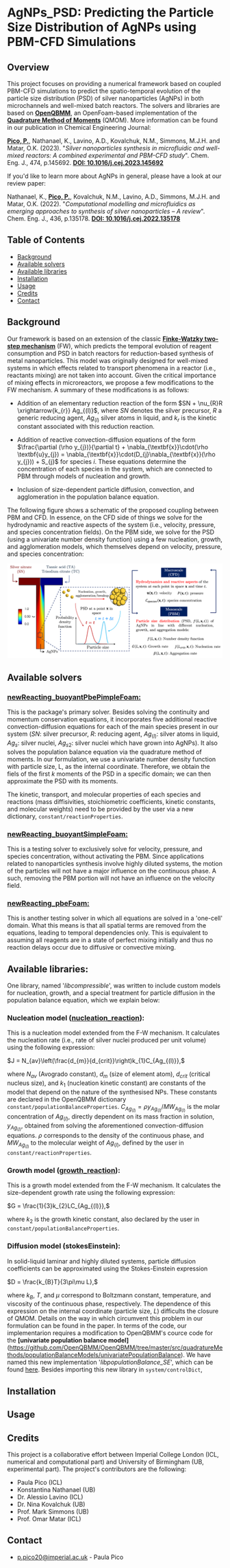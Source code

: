 # AgNPs_PSD: Predicting the Particle Size Distribution of AgNPs using PBM-CFD Simulations

## Overview
This project focuses on providing a numerical framework based on coupled PBM-CFD simulations to predict the spatio-temporal evolution of the particle size distribution (PSD) of silver nanoparticles (AgNPs) in both microchannels and well-mixed batch reactors. The solvers and libraries are based on **[OpenQBMM](https://github.com/OpenQBMM/OpenQBMM)**, an OpenFoam-based implementation of the **[Quadrature Method of Moments](https://www.sciencedirect.com/science/article/pii/S0009250917306590?via%3Dihub)** (QMOM). More information can be found in our publication in Chemical Engineering Journal:

**<ins>Pico, P.</ins>**, Nathanael, K., Lavino, A.D., Kovalchuk, N.M., Simmons, M.J.H. and Matar, O.K. (2023). "*Silver nanoparticles synthesis in microfluidic and well-mixed reactors: A combined experimental and PBM-CFD study*". Chem. Eng. J., 474, p.145692. **[DOI: 10.1016/j.cej.2023.145692](https://www.sciencedirect.com/science/article/pii/S1385894723044236)**

If you'd like to learn more about AgNPs in general, please have a look at our review paper:

Nathanael, K., **<ins>Pico, P.</ins>**, Kovalchuk, N.M., Lavino, A.D., Simmons, M.J.H. and Matar, O.K. (2022). "*Computational modelling and microfluidics as emerging approaches to synthesis of silver nanoparticles – A review*". Chem. Eng. J., 436, p.135178. **[DOI: 10.1016/j.cej.2022.135178](https://www.sciencedirect.com/science/article/pii/S1385894722006830)**

## Table of Contents
- [Background](#background)
- [Available solvers](#available-solvers)
- [Available libraries](#available-libraries)
- [Installation](#installation)
- [Usage](#usage)
- [Credits](#credits)
- [Contact](#contact)

## Background

Our framework is based on an extension of the classic **[Finke-Watzky two-step mechanism](https://pubs.acs.org/doi/10.1021/ja9705102)** (FW), which predicts the temporal evolution of reagent consumption and PSD in batch reactors for reduction-based synthesis of metal nanoparticles. This model was originally designed for well-mixed systems in which effects related to transport phenomena in a reactor (i.e., reactants mixing) are not taken into account. Given the critical importance of mixing effects in microreactors, we propose a few modifications to the FW mechanism. A summary of these modifications is as follows:

- Addition of an elementary reduction reaction of the form $SN + \nu_{R}R \xrightarrow{k_{r}} Ag_{(l)}$, where $SN$ denotes the silver precursor, $R$ a generic reducing agent, $Ag_{(l)}$ silver atoms in liquid, and $k_{r}$ is the kinetic constant associated with this reduction reaction. 

- Addition of reactive convection-diffusion equations of the form $\frac{\partial (\rho y_{j})}{\partial t} + \nabla_{\textbf{x}}\cdot(\rho \textbf{u}y_{j}) = \nabla_{\textbf{x}}\cdot(D_{j}\nabla_{\textbf{x}}(\rho y_{j})) + S_{j}$ for species $i$. These equations determine the concentration of each species in the system, which are connected to PBM through models of nucleation and growth.
  
- Inclusion of size-dependent particle diffusion, convection, and agglomeration in the population balance equation.

The following figure shows a schematic of the proposed coupling between PBM and CFD. In essence, on the CFD side of things we solve for the hydrodynamic and reactive aspects of the system (i.e., velocity, pressure, and species concentration fields). On the PBM side, we solve for the PSD (using a univariate number density function) using a few nucleation, growth, and agglomeration models, which themselves depend on velocity, pressure, and species concentration:

![coupling](https://github.com/ppico20/PREMIERE_CS4_microfluidics/blob/master/Coupling_PBM-CFD.png)

## Available solvers

### [newReacting_buoyantPbePimpleFoam:](https://github.com/ppico20/PREMIERE_CS4_microfluidics/tree/master/applications/solvers/newReacting_buoyantPbePimpleFoam)

This is the package's primary solver. Besides solving the continuity and momentum conservation equations, it incorporates five additional reactive convection-diffusion equations for each of the main species present in our system ($SN$: silver precursor, $R$: reducing agent, $Ag_{(l)}$: silver atoms in liquid, $Ag_{s}$: silver nuclei, $Ag_{s2}$: silver nuclei which have grown into AgNPs). It also solves the population balance equation via the quadrature method of moments. In our formulation, we use a univariate number density function with particle size, L, as the internal coordinate. Therefore, we obtain the fiels of the first $k$ moments of the PSD in a specific domain; we can then approximate the PSD with its moments.

The kinetic, transport, and molecular properties of each species and reactions (mass diffisivities, stoichiometric coefficients, kinetic constants, and molecular weights) need to be provided by the user via a new dictionary, ```constant/reactionProperties```.

### [newReacting_buoyantSimpleFoam:](https://github.com/ppico20/PREMIERE_CS4_microfluidics/tree/master/applications/solvers/newReacting_buoyantSimpleFoam)

This is a testing solver to exclusively solve for velocity, pressure, and species concentration, without activating the PBM. Since applications related to nanoparticles synthesis involve highly diluted systems, the motion of the particles will not have a major influence on the continuous phase. A such, removing the PBM portion will not have an influence on the velocity field.

### [newReacting_pbeFoam:](https://github.com/ppico20/PREMIERE_CS4_microfluidics/tree/master/applications/solvers/reacting_pbeFoam)

This is another testing solver in which all equations are solved in a 'one-cell' domain. What this means is that all spatial terms are removed from the equations, leading to temporal dependencies only. This is equivalent to assuming all reagents are in a state of perfect mixing initially and thus no reaction delays occur due to diffusive or convective mixing.

## Available libraries:

One library, named '*libcompressible*', was written to include custom models for nucleation, growth, and a special treatment for particle diffusion in the population balance equation, which we explain below:

### Nucleation model ([nucleation_reaction](https://github.com/ppico20/PREMIERE_CS4_microfluidics/tree/master/libcompressible/nucleationModels/nucleation_reaction)):

This is a nucleation model extended from the F-W mechanism. It calculates the nucleation rate (i.e., rate of silver nuclei produced per unit volume) using the following expression:

$J = N_{av}\left(\frac{d_{m}}{d_{crit}}\right)k_{1}C_{Ag_{(l)}},$

where $N_{av}$ (Avogrado constant), $d_{m}$ (size of element atom), $d_{crit}$ (critical nucleus size), and $k_{1}$ (nucleation kinetic constant) are constants of the model that depend on the nature of the synthesised NPs. These constants are declared in the OpenQBMM dictionary ```constant/populationBalanceProperties```. $C_{Ag_{(l)}} = \rho y_{Ag_{(l)}} / MW_{Ag_{(l)}}$ is the molar concentration of $Ag_{(l)}$, directly dependent on its mass fraction in solution, $y_{Ag_{(l)}}$, obtained from solving the aforementioned convection-diffusion equations. $\rho$ corresponds to the density of the continuous phase, and $MW_{Ag_{(l)}}$ to the molecular weight of $Ag_{(l)}$, defined by the user in ```constant/reactionProperties```.

### Growth model ([growth_reaction](https://github.com/ppico20/PREMIERE_CS4_microfluidics/tree/master/libcompressible/growthModels/growth_reaction)):

This is a growth model extended from the F-W mechanism. It calculates the size-dependent growth rate using the following expression: 

$G = \frac{1}{3}k_{2}LC_{Ag_{(l)}},$

where $k_{2}$ is the growth kinetic constant, also declared by the user in ```constant/populationBalanceProperties```.

### Diffusion model (stokesEinstein):

In solid-liquid laminar and highly diluted systems, particle diffusion coefficients can be approximated using the Stokes-Einstein expression

$D = \frac{k_{B}T}{3\pi\mu L},$

where $k_{B}$, $T$, and $\mu$ correspond to Boltzmann constant, temperature, and viscosity of the continuous phase, respectively. The dependence of this expression on the internal coordinate (particle size, $L$) difficults the closure of QMOM. Details on the way in which circumvent this problem in our formulation can be found in the paper. In terms of the code, our implementarion requires a modification to OpenQBMM's cource code for the **[univariate population balance model]**(https://github.com/OpenQBMM/OpenQBMM/tree/master/src/quadratureMethods/populationBalanceModels/univariatePopulationBalance). We have named this new implementation '*libpopulationBalance_SE*', which can be found [here](https://github.com/ppico20/PREMIERE_CS4_microfluidics/tree/master/src/quadratureMethods/populationBalanceModels/univariatePopulationBalance_SE). Besides importing this new library in ```system/controlDict```, 

## Installation


## Usage


## Credits

This project is a collaborative effort between Imperial College London (ICL, numerical and computational part) and University of Birmingham (UB, experimental part). The project's contributors are the following:

- Paula Pico (ICL)
- Konstantina Nathanael (UB)
- Dr. Alessio Lavino (ICL)
- Dr. Nina Kovalchuk (UB)
- Prof. Mark Simmons (UB)
- Prof. Omar Matar (ICL)

## Contact
- p.pico20@imperial.ac.uk - Paula Pico
